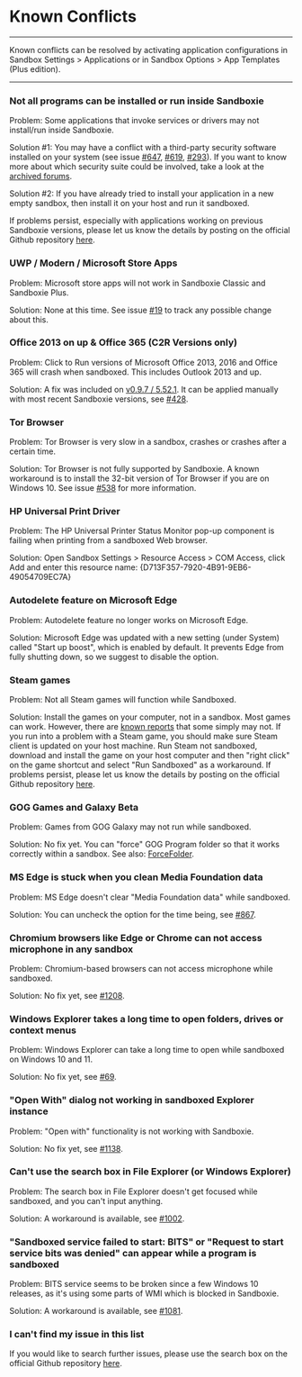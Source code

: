 # Known Conflicts

* * *
Known conflicts can be resolved by activating application configurations in Sandbox Settings > Applications or in Sandbox Options > App Templates (Plus edition).
* * *

### Not all programs can be installed or run inside Sandboxie

Problem: Some applications that invoke services or drivers may not install/run inside Sandboxie.

Solution #1: You may have a conflict with a third-party security software installed on your system (see issue [#647](https://github.com/sandboxie-plus/Sandboxie/issues/647), [#619](https://github.com/sandboxie-plus/Sandboxie/issues/619), [#293](https://github.com/sandboxie-plus/Sandboxie/issues/293)). If you want to know more about which security suite could be involved, take a look at the [archived forums](https://sandboxie-website-archive.github.io/www.sandboxie.com/old-forums/viewtopica726a726.html?f=11&t=21539).

Solution #2: If you have already tried to install your application in a new empty sandbox, then install it on your host and run it sandboxed.

If problems persist, especially with applications working on previous Sandboxie versions, please let us know the details by posting on the official Github repository [here](https://github.com/sandboxie-plus/Sandboxie/issues).

### UWP / Modern / Microsoft Store Apps

Problem: Microsoft store apps will not work in Sandboxie Classic and Sandboxie Plus.

Solution: None at this time. See issue [#19](https://github.com/sandboxie-plus/Sandboxie/issues/19) to track any possible change about this.

### Office 2013 on up & Office 365 (C2R Versions only)

Problem: Click to Run versions of Microsoft Office 2013, 2016 and Office 365 will crash when sandboxed. This includes Outlook 2013 and up.

Solution: A fix was included on [v0.9.7 / 5.52.1](https://github.com/sandboxie-plus/Sandboxie/releases/tag/0.9.7). It can be applied manually with most recent Sandboxie versions, see [#428](https://github.com/sandboxie-plus/Sandboxie/issues/428#issuecomment-932708577).

### Tor Browser

Problem: Tor Browser is very slow in a sandbox, crashes or crashes after a certain time.

Solution: Tor Browser is not fully supported by Sandboxie. A known workaround is to install the 32-bit version of Tor Browser if you are on Windows 10.
See issue [#538](https://github.com/sandboxie-plus/Sandboxie/issues/538) for more information.

### HP Universal Print Driver

Problem: The HP Universal Printer Status Monitor pop-up component is failing when printing from a sandboxed Web browser.

Solution: Open Sandbox Settings > Resource Access > COM Access, click Add and enter this resource name:
{D713F357-7920-4B91-9EB6-49054709EC7A}

### Autodelete feature on Microsoft Edge

Problem: Autodelete feature no longer works on Microsoft Edge.

Solution: Microsoft Edge was updated with a new setting (under System) called "Start up boost", which is enabled by default. It prevents Edge from fully shutting down, so we suggest to disable the option.

### Steam games

Problem: Not all Steam games will function while Sandboxed.

Solution: Install the games on your computer, not in a sandbox. Most games can work. However, there are [known reports](https://github.com/sandboxie-plus/Sandboxie/labels/game%20issue) that some simply may not. If you run into a problem with a Steam game, you should make sure Steam client is updated on your host machine. Run Steam not sandboxed, download and install the game on your host computer and then "right click" on the game shortcut and select "Run Sandboxed" as a workaround. If problems persist, please let us know the details by posting on the official Github repository [here](https://github.com/sandboxie-plus/Sandboxie/issues).

### GOG Games and Galaxy Beta

Problem: Games from GOG Galaxy may not run while sandboxed.

Solution: No fix yet. You can "force" GOG Program folder so that it works correctly within a sandbox. See also: [ForceFolder](ForceFolder.md).

### MS Edge is stuck when you clean Media Foundation data

Problem: MS Edge doesn't clear "Media Foundation data" while sandboxed.

Solution: You can uncheck the option for the time being, see [#867](https://github.com/sandboxie-plus/Sandboxie/issues/867).

### Chromium browsers like Edge or Chrome can not access microphone in any sandbox

Problem: Chromium-based browsers can not access microphone while sandboxed.

Solution: No fix yet, see [#1208](https://github.com/sandboxie-plus/Sandboxie/issues/1208).

### Windows Explorer takes a long time to open folders, drives or context menus

Problem: Windows Explorer can take a long time to open while sandboxed on Windows 10 and 11.

Solution: No fix yet, see [#69](https://github.com/sandboxie-plus/Sandboxie/issues/69).

### "Open With" dialog not working in sandboxed Explorer instance

Problem: "Open with" functionality is not working with Sandboxie.

Solution: No fix yet, see [#1138](https://github.com/sandboxie-plus/Sandboxie/issues/1138).

### Can't use the search box in File Explorer (or Windows Explorer)

Problem: The search box in File Explorer doesn't get focused while sandboxed, and you can't input anything.

Solution: A workaround is available, see [#1002](https://github.com/sandboxie-plus/Sandboxie/issues/1002).

###  "Sandboxed service failed to start: BITS" or "Request to start service bits was denied" can appear while a program is sandboxed

Problem: BITS service seems to be broken since a few Windows 10 releases, as it's using some parts of WMI which is blocked in Sandboxie.

Solution: A workaround is available, see [#1081](https://github.com/sandboxie-plus/Sandboxie/issues/1081#issuecomment-933021149).

### I can't find my issue in this list

If you would like to search further issues, please use the search box on the official Github repository [here](https://github.com/sandboxie-plus/Sandboxie/issues).
